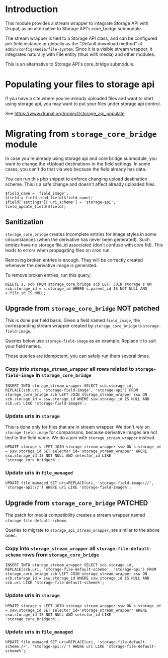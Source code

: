 # Introduction

This module provides a stream wrapper to integrate Storage API with Drupal,
as an alternative to Storage API's core_bridge submodule.

The stream wrapper is tied to a Storage API class, and can be configured per
field instance or globally as the "Default download method" at
`admin/config/media/file-system`. Since it is a visible stream wrapper, it
integrates naturally with File entity (thus with media) and other modules.

This is an alternative to Storage API's core_bridge submodule.


# Populating your files to storage api

If you have a site where you've already uploaded files and want to start using
storage api, you may want to put your files under storage api control.

See https://www.drupal.org/project/storage_api_populate


# Migrating from `storage_core_bridge` module

In case you're already using storage api and core bridge submodule, you want to
change the «Upload destination» in the field settings.
In some cases, you can't do that via web because the field already has data.

You can run this php snippet to enforce changing upload destination scheme.
This is a safe change and doesn't affect already uploaded files.

```
$field_name = 'field_image';
$field = field_read_field($field_name);
$field['settings']['uri_scheme'] = 'storage-api';
field_update_field($field);
```


## Sanitization

`storage_core_bridge` creates incomplete entries for image styles in some
circumstances (when the derivative has never been generated). Such entries
have no storage file_id associated (don't confuse with core fid). This
leads to errors when propagating files on cron run.

Removing broken entries is enough. They will be correctly created whenever
the derivative image is generated.

To remove broken entries, run this query:

```
DELETE s, scb FROM storage_core_bridge scb LEFT JOIN storage s ON scb.storage_id = s.storage_id WHERE s.parent_id IS NOT NULL AND s.file_id IS NULL;
```

## Upgrade from `storage_core_bridge` NOT patched

This is done per field basis. Given a field named `field_image`,
the corresponding stream wrapper created by `storage_core_bridge` is
`storage-field-image`.

Queries below use `storage-field-image` as an example. Replace it to suit your
field names.

Those queries are idempotent, you can safely run them several times.


### Copy into `storage_stream_wrapper` all rows related to `storage-field-image` in `storage_core_bridge`

```
INSERT INTO storage_stream_wrapper SELECT scb.storage_id, REPLACE(scb.uri, 'storage-field-image', 'storage-api') FROM storage_core_bridge scb LEFT JOIN storage_stream_wrapper ssw ON scb.storage_id = ssw.storage_id WHERE ssw.storage_id IS NULL AND scb.uri LIKE 'storage-field-image%';
```


### Update uris in `storage`

This is done only for files that are in stream wrapper. We don't rely on
`storage-field-image` for comparisons, because derivative images are not tied
to the field name. We do a join with `storage_stream_wrapper` instead.

```
UPDATE storage s LEFT JOIN storage_stream_wrapper ssw ON s.storage_id = ssw.storage_id SET selector_id='storage_stream_wrapper' WHERE ssw.storage_id IS NOT NULL AND selector_id LIKE 'storage_core_bridge:%';
```


### Update uris in `file_managed`

```
UPDATE file_managed SET uri=REPLACE(uri, 'storage-field-image://', 'storage-api://') WHERE uri LIKE 'storage-field-image%';
```


## Upgrade from `storage_core_bridge` PATCHED

The patch for media compatibility creates a stream wrapper
named `storage-file-default-scheme`.

Queries to migrate to `storage_api_stream_wrapper`, are similar to the above ones:


### Copy into `storage_stream_wrapper` all `storage-file-default-scheme` rows from `storage_core_bridge`

```
INSERT INTO storage_stream_wrapper SELECT scb.storage_id, REPLACE(scb.uri, 'storage-file-default-scheme', 'storage-api') FROM storage_core_bridge scb LEFT JOIN storage_stream_wrapper ssw ON scb.storage_id = ssw.storage_id WHERE ssw.storage_id IS NULL AND scb.uri LIKE 'storage-file-default-scheme%';
```


### Update uris in `storage`

```
UPDATE storage s LEFT JOIN storage_stream_wrapper ssw ON s.storage_id = ssw.storage_id SET selector_id='storage_stream_wrapper' WHERE ssw.storage_id IS NOT NULL AND selector_id LIKE 'storage_core_bridge:%';
```


### Update uris in `file_managed`

```
UPDATE file_managed SET uri=REPLACE(uri, 'storage-file-default-scheme://', 'storage-api://') WHERE uri LIKE 'storage-file-default-scheme%';
```

